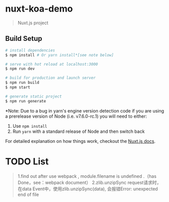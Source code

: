 # nuxt-koa-demo

> Nuxt.js project

## Build Setup

``` bash
# install dependencies
$ npm install # Or yarn install*[see note below]

# serve with hot reload at localhost:3000
$ npm run dev

# build for production and launch server
$ npm run build
$ npm start

# generate static project
$ npm run generate
```

*Note: Due to a bug in yarn's engine version detection code if you are
using a prerelease version of Node (i.e. v7.6.0-rc.1) you will need to either:
  1. Use `npm install`
  2. Run `yarn` with a standard release of Node and then switch back

For detailed explanation on how things work, checkout the [Nuxt.js docs](https://github.com/nuxt/nuxt.js).

# TODO List

>1.find out after use webpack , module.filename is undefined .（has Done，see：webpack document）
>2.zlib.unzipSync  request请求时，在data Event中，使用zlib.unzipSync(data), 会报错Error: unexpected end of file
